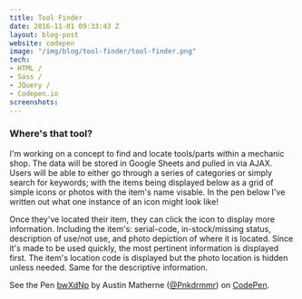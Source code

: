 ```yaml
---
title: Tool Finder
date: 2016-11-01 09:33:43 Z
layout: blog-post
website: codepen
image: "/img/blog/tool-finder/tool-finder.png"
tech:
- HTML /
- Sass /
- JQuery /
- Codepen.io
screenshots: 
---
```


<style type="text/css">
  	.portfolio .screenshots {
  		display: none;
  	}
</style>

### Where's that tool?

I'm working on a concept to find and locate tools/parts within a mechanic shop. The data will be stored in Google Sheets and pulled in via AJAX. Users will be able to either go through a series of categories or simply search for keywords; with the items being displayed below as a grid of simple icons or photos with the item's name visable. In the pen below I've written out what one instance of an icon might look like!

<!--break-->

Once they've located their item, they can click the icon to display more information. Including the item's: serial-code, in-stock/missing status, description of use/not use, and photo depiction of where it is located. Since it's made to be used quickly, the most pertinent information is displayed first. The item's location code is displayed but the photo location is hidden unless needed. Same for the descriptive information. 



<p data-height="500" data-theme-id="0" data-slug-hash="bwXdNp" data-default-tab="result" data-user="Pnkdrmmr" data-embed-version="2" data-pen-title="bwXdNp" data-preview="true" class="codepen">See the Pen <a href="http://codepen.io/Pnkdrmmr/pen/bwXdNp/">bwXdNp</a> by Austin Matherne (<a href="http://codepen.io/Pnkdrmmr">@Pnkdrmmr</a>) on <a href="http://codepen.io">CodePen</a>.</p>
<script async src="https://production-assets.codepen.io/assets/embed/ei.js"></script>